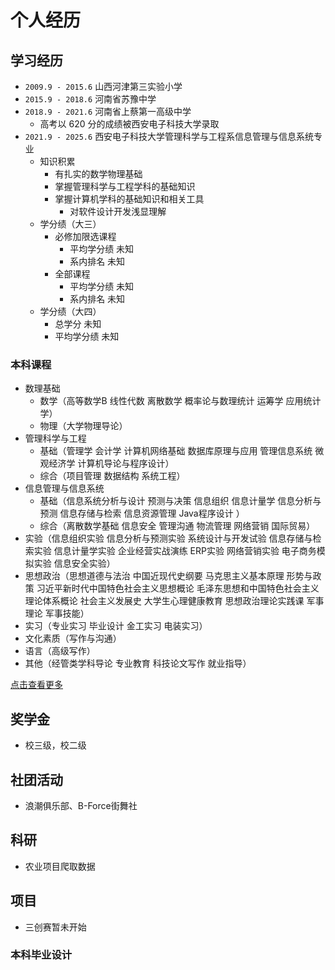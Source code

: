 # 个人经历

## 学习经历

- `2009.9 - 2015.6` 山西河津第三实验小学
- `2015.9 - 2018.6` 河南省苏豫中学
- `2018.9 - 2021.6` 河南省上蔡第一高级中学
    - 高考以 620 分的成绩被西安电子科技大学录取
- `2021.9 - 2025.6` 西安电子科技大学管理科学与工程系信息管理与信息系统专业
    - 知识积累
        - 有扎实的数学物理基础
        - 掌握管理科学与工程学科的基础知识
        - 掌握计算机学科的基础知识和相关工具
            - 对软件设计开发浅显理解
    - 学分绩（大三）
        - 必修加限选课程
            - 平均学分绩 未知
            - 系内排名 未知
        - 全部课程
            - 平均学分绩 未知
            - 系内排名 未知
    - 学分绩（大四）
        - 总学分 未知
        - 平均学分绩 未知

### 本科课程

- 数理基础
    - 数学（高等数学B 线性代数 离散数学 概率论与数理统计 运筹学 应用统计学）
    - 物理（大学物理导论）
- 管理科学与工程
    - 基础（管理学 会计学 计算机网络基础 数据库原理与应用 管理信息系统 微观经济学 计算机导论与程序设计）
    - 综合（项目管理 数据结构 系统工程）
- 信息管理与信息系统
    - 基础（信息系统分析与设计 预测与决策 信息组织 信息计量学 信息分析与预测 信息存储与检索 信息资源管理 Java程序设计 ）
    - 综合（离散数学基础 信息安全 管理沟通 物流管理 网络营销 国际贸易）
- 实验（信息组织实验 信息分析与预测实验 系统设计与开发试验 信息存储与检索实验 信息计量学实验 企业经营实战演练 ERP实验 网络营销实验 电子商务模拟实验 信息安全实验）
- 思想政治（思想道德与法治 中国近现代史纲要 马克思主义基本原理 形势与政策 习近平新时代中国特色社会主义思想概论 毛泽东思想和中国特色社会主义理论体系概论 社会主义发展史 大学生心理健康教育 思想政治理论实践课 军事理论 军事技能）
- 实习（专业实习 毕业设计 金工实习 电装实习）
- 文化素质（写作与沟通）
- 语言（高级写作）
- 其他（经管类学科导论 专业教育 科技论文写作 就业指导）

[点击查看更多](./thu-curriculum.md)


## 奖学金

- 校三级，校二级

## 社团活动

- 浪潮俱乐部、B-Force街舞社

## 科研

- 农业项目爬取数据

## 项目

- 三创赛暂未开始

### 本科毕业设计

